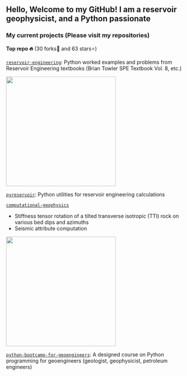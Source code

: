 ## Hello, Welcome to my GitHub! I am a reservoir geophysicist, and a Python passionate

### **My current projects** (Please visit my repositories)

**Top repo 🔥** (30 forks🍴 and 63 stars⭐)

[`reservoir-engineering`](https://github.com/yohanesnuwara/yohanesnuwara/reservoir-engineering): Python worked examples and problems from Reservoir Engineering textbooks (Brian Towler SPE Textbook Vol. 8, etc.) 

<div>
<img src="https://user-images.githubusercontent.com/51282928/85827088-bb6f1300-b7af-11ea-9a1f-eed08adddaff.png" width="300"/>
</div>

[`pyreservoir`](https://github.com/yohanesnuwara/yohanesnuwara/pyreservoir): Python utilities for reservoir engineering calculations


[`computational-geophysics`](https://github.com/yohanesnuwara/yohanesnuwara/computational-geophysics)
* Stiffness tensor rotation of a tilted transverse isotropic (TTI) rock on various bed dips and azimuths
* Seismic attribute computation

<div>
<img src="https://user-images.githubusercontent.com/51282928/83759266-80d8f580-a69d-11ea-9149-9c2eed8b025f.png" width="300"/>
</div>

[`python-bootcamp-for-geoengineers`](https://github.com/yohanesnuwara/yohanesnuwara/pyreservoir): A designed course on Python programming for geoengineers (geologist, geophysicist, petroleum engineers)

<!--
**yohanesnuwara/yohanesnuwara** is a ✨ _special_ ✨ repository because its `README.md` (this file) appears on your GitHub profile.

Here are some ideas to get you started:

- 🔭 I’m currently working on ...
- 🌱 I’m currently learning ...
- 👯 I’m looking to collaborate on ...
- 🤔 I’m looking for help with ...
- 💬 Ask me about ...
- 📫 How to reach me: ...
- 😄 Pronouns: ...
- ⚡ Fun fact: ...
-->

